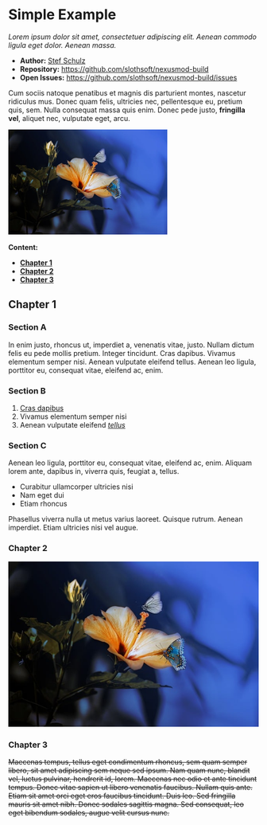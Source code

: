 # Simple Example

_Lorem ipsum dolor sit amet, consectetuer adipiscing elit. Aenean commodo 
ligula eget dolor. Aenean massa._

- **Author:** [Stef Schulz](mailto:s.schulz@slothsoft.de)
- **Repository:** <https://github.com/slothsoft/nexusmod-build>
- **Open Issues:** <https://github.com/slothsoft/nexusmod-build/issues>

Cum sociis natoque penatibus et magnis dis parturient montes, nascetur ridiculus mus. 
Donec quam felis, ultricies nec, pellentesque eu, pretium quis, sem. Nulla consequat massa quis enim. 
Donec pede justo, **fringilla vel**, aliquet nec, vulputate eget, arcu. 

<img alt="Screenshot" src="./butterfly.jpg" width="320"/>

**Content:**

- **[Chapter 1](#chapter-1)**
- **[Chapter 2](#chapter-2)**
- **[Chapter 3](#chapter-3)**

## Chapter 1

### Section A

In enim justo, rhoncus ut, imperdiet a,
venenatis vitae, justo. Nullam dictum felis eu pede mollis pretium. Integer tincidunt. Cras dapibus. Vivamus
elementum semper nisi. Aenean vulputate eleifend tellus. Aenean leo ligula, porttitor eu, consequat
vitae, eleifend ac, enim.


### Section B

1. [Cras dapibus](./README.md)
1. Vivamus elementum semper nisi 
1. Aenean vulputate eleifend _[tellus](https://www.google.com/)_


### Section C

Aenean leo ligula, porttitor eu, consequat vitae, eleifend ac, enim. Aliquam lorem ante, dapibus in, viverra 
quis, feugiat a, tellus. 

- Curabitur ullamcorper ultricies nisi
- Nam eget dui
- Etiam rhoncus

Phasellus viverra nulla ut metus varius laoreet. Quisque rutrum. Aenean imperdiet. Etiam ultricies nisi 
vel augue.



### Chapter 2

![Maecenas tempus](./butterfly.jpg)



### Chapter 3

~~Maecenas tempus, tellus eget condimentum rhoncus, sem quam semper libero, sit amet adipiscing sem neque sed 
ipsum. Nam quam nunc, blandit vel, luctus pulvinar, hendrerit id, lorem. Maecenas nec odio et ante tincidunt 
tempus. Donec vitae sapien ut libero venenatis faucibus. Nullam quis ante. Etiam sit amet orci eget eros faucibus 
tincidunt. Duis leo. Sed fringilla mauris sit amet nibh. Donec sodales sagittis magna. Sed consequat, leo eget 
bibendum sodales, augue velit cursus nunc.~~